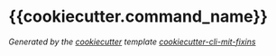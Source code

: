 # {{cookiecutter.command_name}}

*Generated by the [cookiecutter](https://cookiecutter.readthedocs.io/) template
[cookiecutter-cli-mit-fixins](https://github.com/yukondude/{{cookiecutter.command_name}})*

